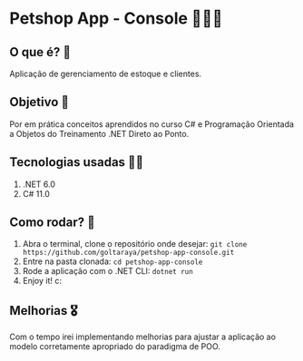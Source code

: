 # Petshop App - Console 👨‍⚕️🐾
## O que é? 🤔
Aplicação de gerenciamento de estoque e clientes.

## Objetivo 🎯
Por em prática conceitos aprendidos no curso C# e Programação Orientada a Objetos do Treinamento .NET Direto ao Ponto.

## Tecnologias usadas 🧑‍💻
1. .NET 6.0
2. C# 11.0

## Como rodar? 🤖
1. Abra o terminal, clone o repositório onde desejar: `git clone https://github.com/goltaraya/petshop-app-console.git`
2. Entre na pasta clonada: `cd petshop-app-console`
3. Rode a aplicação com o .NET CLI: `dotnet run`
4. Enjoy it! c: 

## Melhorias 🎖️
Com o tempo irei implementando melhorias para ajustar a aplicação ao modelo corretamente apropriado do paradigma de POO.